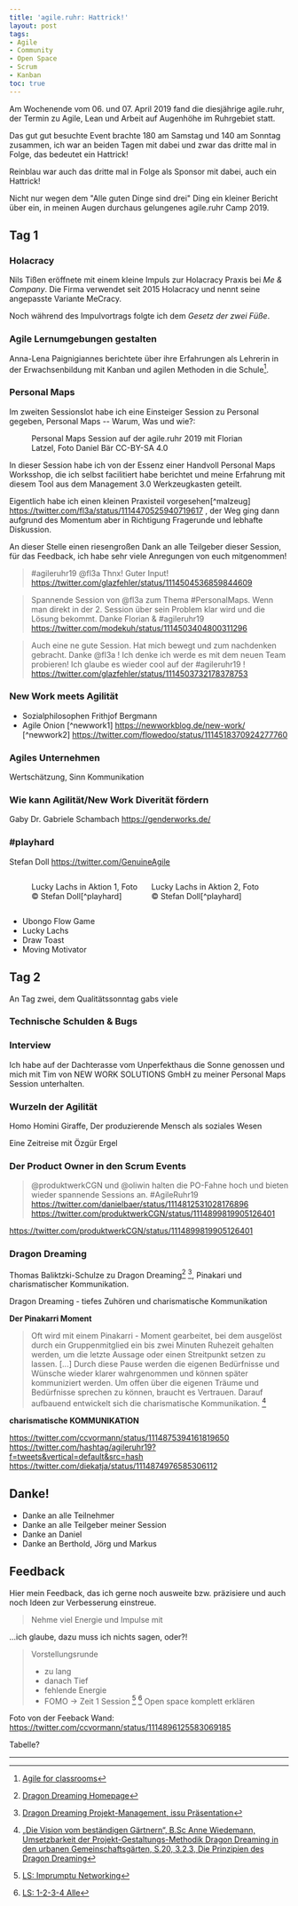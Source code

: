 ```yaml
---
title: 'agile.ruhr: Hattrick!'
layout: post
tags:
- Agile
- Community
- Open Space
- Scrum
- Kanban
toc: true
---
```

Am Wochenende vom 06. und 07. April 2019 fand die diesjährige agile.ruhr, 
der Termin zu Agile, Lean und Arbeit auf Augenhöhe im Ruhrgebiet statt.

Das gut gut besuchte Event brachte 180 am Samstag und 140 am Sonntag zusammen,
ich war an beiden Tagen mit dabei und zwar das dritte mal in Folge, das bedeutet ein Hattrick!

Reinblau war auch das dritte mal in Folge als Sponsor mit dabei, auch ein Hattrick!

Nicht nur wegen dem "Alle guten Dinge sind drei" Ding ein kleiner Bericht 
über ein, in meinen Augen durchaus gelungenes agile.ruhr Camp 2019.<!--break-->

## Tag 1

### Holacracy

Nils Tißen eröffnete mit einem kleine Impuls zur Holacracy Praxis bei *Me & Company*.
Die Firma verwendet seit 2015 Holacracy und nennt seine angepasste Variante MeCracy.

Noch während des Impulvortrags folgte ich dem *Gesetz der zwei Füße*.

### Agile Lernumgebungen gestalten

Anna-Lena Paignigiannes berichtete über ihre Erfahrungen als Lehrerin in der Erwachsenbildung 
mit Kanban und agilen Methoden in die Schule[^edu].


### Personal Maps 

Im zweiten Sessionslot habe ich eine Einsteiger Session zu Personal gegeben, 
Personal Maps -- Warum, Was und wie?:

<figure role="group">
  <img alt="" src="/assets/imgs/agile-ruhr-19/personal-maps-florian-latzel-agile-ruhr-19-daniel-baer.jpg" />
  <figcaption>Personal Maps Session auf der agile.ruhr 2019 mit Florian Latzel, Foto Daniel Bär CC-BY-SA 4.0</figcaption>
</figure>

In dieser Session habe ich von der Essenz einer Handvoll Personal Maps Worksshop, 
die ich selbst facilitiert habe berichtet und meine Erfahrung 
mit diesem Tool aus dem Management 3.0 Werkzeugkasten geteilt.

Eigentlich habe ich einen kleinen Praxisteil vorgesehen[^malzeug] https://twitter.com/fl3a/status/1114470525940719617 ,
der Weg ging dann aufgrund des Momentum aber in Richtigung Fragerunde und lebhafte Diskussion.

An dieser Stelle einen riesengroßen Dank an alle Teilgeber dieser Session,
für das Feedback, ich habe sehr viele Anregungen von euch mitgenommen!

> #agileruhr19 @fl3a Thnx! Guter Input!
https://twitter.com/glazfehler/status/1114504536859844609

> Spannende Session von @fl3a zum Thema #PersonalMaps. 
> Wenn man direkt in der 2. Session über sein Problem klar wird und die Lösung bekommt. 
> Danke Florian & #agileruhr19 
https://twitter.com/modekuh/status/1114503404800311296

> Auch eine ne gute Session. 
> Hat mich bewegt und zum nachdenken gebracht. 
> Danke @fl3a ! Ich denke ich werde es mit dem neuen Team probieren! 
> Ich glaube es wieder cool auf der #agileruhr19 ! 
https://twitter.com/glazfehler/status/1114503732178378753

### New Work meets Agilität

* Sozialphilosophen Frithjof Bergmann 
* Agile Onion
[^newwork1] https://newworkblog.de/new-work/
[^newwork2] https://twitter.com/flowedoo/status/1114518370924277760

### Agiles Unternehmen

Wertschätzung, Sinn Kommunikation

### Wie kann Agilität/New Work Diverität fördern

Gaby Dr. Gabriele Schambach 
https://genderworks.de/


### #playhard

Stefan Doll  https://twitter.com/GenuineAgile
<div style="display:flex;width:100%">
<figure role="group" style="margin-right:5px;">
  <img src="/assets/imgs/agile-ruhr-19/playhard-lucky-lachs-agile-ruhr-19-stefan-doll-1.jpg" alt="" />
  <figcaption>Lucky Lachs in Aktion 1, Foto &copy; Stefan Doll[^playhard]</figcaption>
</figure>
<figure role="group" style="margin-left:5px;">
  <img src="/assets/imgs/agile-ruhr-19/playhard-lucky-lachs-agile-ruhr-19-stefan-doll-2.jpg" alt="" />
  <figcaption>Lucky Lachs in Aktion 2, Foto &copy; Stefan Doll[^playhard]</figcaption>
</figure>
</div>

* Ubongo Flow Game
* Lucky Lachs
* Draw Toast
* Moving Motivator

## Tag 2

An Tag zwei, dem Qualitätssonntag gabs viele 

### Technische Schulden & Bugs

### Interview

Ich habe auf der Dachterasse vom Unperfekthaus die Sonne genossen 
und mich mit Tim von NEW WORK SOLUTIONS GmbH zu meiner Personal Maps Session unterhalten.

### Wurzeln der Agilität

Homo Homini Giraffe, Der produzierende Mensch als soziales Wesen

Eine Zeitreise mit Özgür Ergel


### Der Product Owner in den Scrum Events

> @produktwerkCGN und @oliwin halten die PO-Fahne hoch 
> und bieten wieder spannende Sessions an.  #AgileRuhr19
https://twitter.com/danielbaer/status/1114812531028176896
https://twitter.com/produktwerkCGN/status/1114899819905126401

https://twitter.com/produktwerkCGN/status/1114899819905126401

### Dragon Dreaming

Thomas Baliktzki-Schulze zu Dragon Dreaming[^dragon] [^dragon-issu], Pinakari 
und charismatischer Kommunikation.

Dragon Dreaming - tiefes Zuhören und charismatische Kommunikation

**Der Pinakarri Moment**

> Oft wird mit einem Pinakarri - Moment gearbeitet, 
> bei dem ausgelöst durch ein Gruppenmitglied ein bis zwei Minuten Ruhezeit gehalten werden, 
> um die letzte Aussage oder einen Streitpunkt setzen zu lassen. 
> [...]
> Durch diese Pause werden die eigenen Bedürfnisse 
> und Wünsche wieder klarer wahrgenommen und können später kommuniziert werden.
> Um offen über die eigenen Träume und Bedürfnisse sprechen zu können, braucht es Vertrauen. 
> Darauf aufbauend entwickelt sich die charismatische Kommunikation. [^dragon-bsc]

**charismatische KOMMUNIKATION**

https://twitter.com/ccvormann/status/1114875394161819650
https://twitter.com/hashtag/agileruhr19?f=tweets&vertical=default&src=hash
https://twitter.com/diekatja/status/1114874976585306112

## Danke!

* Danke an alle Teilnehmer
* Danke an alle Teilgeber meiner Session
* Danke an Daniel
* Danke an Berthold, Jörg und Markus

## Feedback

Hier mein Feedback, das ich gerne noch ausweite bzw. präzisiere 
und auch noch Ideen zur Verbesserung einstreue.

> Nehme viel Energie und Impulse mit

...ich glaube, dazu muss ich nichts sagen, oder?!

> Vorstellungsrunde 
> - zu lang 
> - danach Tief
> - fehlende Energie
> - FOMO -> Zeit 1 Session
[^impromptu]
[^1234]
> Open space komplett erklären

Foto von der Feeback Wand: https://twitter.com/ccvormann/status/1114896125583069185


Tabelle?
* * *
[^edu]: [Agile for classrooms](https://twitter.com/_nonscience/status/1114810694522814465)
[^persdb]: [Personal Maps: Tweet und Foto von Daniel Bär](https://twitter.com/danielbaer/status/1114489145756401)
[^playhard]: [#agileruhr19 #unperfekthaus Lucky Lachs in Action. Danke an die Teilnehmer meiner Session @agileruhr @Kru666](https://twitter.com/GenuineAgile/status/1114571062564544517)
[^dragon]: [Dragon Dreaming Homepage](http://www.dragondreaming.org/de/)
[^dragon-issu]: [Dragon Dreaming Projekt-Management, issu Präsentation](https://issuu.com/fureinebesserewelt/docs/dragon_dreaming_fuer_eine_bessere_w)
[^dragon-bsc]: [„Die Vision vom beständigen Gärtnern“, B.Sc Anne Wiedemann, 
Umsetzbarkeit der Projekt-Gestaltungs-Methodik Dragon Dreaming in den urbanen Gemeinschaftsgärten, 
S.20, 3.2.3, Die Prinzipien des Dragon Dreaming](https://ufer-projekte.de/wp-content/uploads/2015/03/DragonDreaming_BA_AnneWiedemann.pdf)
[^impromptu]: [LS: Imprumptu Networking](https://www.liberatingstructures.de/liberating-structures-menue/impromptu-networking/)
[^1234]: [LS: 1-2-3-4 Alle](https://www.liberatingstructures.de/liberating-structures-menue/1-2-4-all/)
